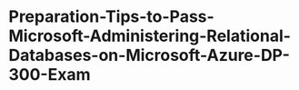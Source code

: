 # Preparation-Tips-to-Pass-Microsoft-Administering-Relational-Databases-on-Microsoft-Azure-DP-300-Exam